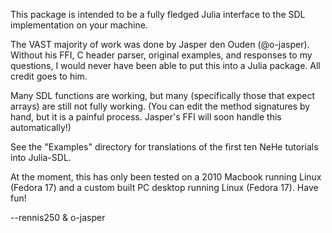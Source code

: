 This package is intended to be a fully fledged Julia interface to the SDL
implementation on your machine.

The VAST majority of work was done by Jasper den Ouden (@o-jasper).  Without
his FFI, C header parser, original examples, and responses to my questions, I
would never have been able to put this into a Julia package.  All credit goes
to him.

Many SDL functions are working, but many (specifically those that expect
arrays) are still not fully working.  (You can edit the method signatures by
hand, but it is a painful process.  Jasper's FFI will soon handle this
automatically!)

See the "Examples" directory for translations of the first ten NeHe tutorials
into Julia-SDL.

At the moment, this has only been tested on a 2010 Macbook running Linux
(Fedora 17) and a custom built PC desktop running Linux (Fedora 17). Have fun!

--rennis250 & o-jasper
